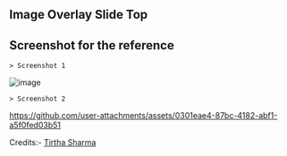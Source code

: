 ## Image Overlay Slide Top

## Screenshot for the reference

    > Screenshot 1

![image](https://github.com/user-attachments/assets/05e232b6-af78-4f00-8ae5-63aca880199b)

    > Screenshot 2

https://github.com/user-attachments/assets/0301eae4-87bc-4182-abf1-a5f0fed03b51


Credits:- [Tirtha Sharma](https://github.com/genze121 "Tirtha Sharma")
